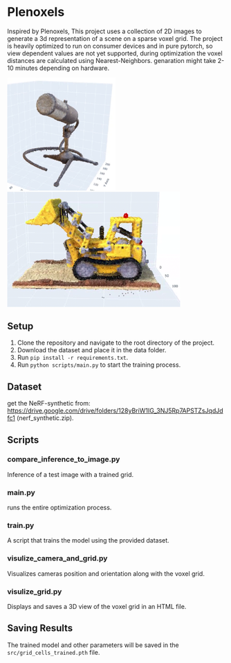 # Plenoxels

Inspired by Plenoxels, This project uses a collection of 2D images to generate a 3d representation of a scene on a sparse voxel grid. 
The project is heavily optimized to run on consumer devices and in pure pytorch, so view dependent values are not yet supported, during optimization the voxel distances are calculated using Nearest-Neighbors. genaration might take 2-10 minutes depending on hardware.

<img src="images/NVIDIA_Share_CPARLP1bdQ.png" width="250"> <img src="images/NVIDIA_Share_nPJ3TuIOQi.png" width="400"> 

## Setup

1. Clone the repository and navigate to the root directory of the project.
2. Download the dataset and place it in the data folder.
3. Run `pip install -r requirements.txt`.
4. Run `python scripts/main.py` to start the training process.

## Dataset
get the NeRF-synthetic from: https://drive.google.com/drive/folders/128yBriW1IG_3NJ5Rp7APSTZsJqdJdfc1 (nerf_synthetic.zip).

## Scripts

### compare_inference_to_image.py
Inference of a test image with a trained grid.

### main.py
 runs the entire optimization process.

### train.py
A script that trains the model using the provided dataset.

### visulize_camera_and_grid.py
Visualizes cameras position and orientation along with the voxel grid.

### visulize_grid.py
Displays and saves a 3D view of the voxel grid in an HTML file.


## Saving Results
The trained model and other parameters will be saved in the `src/grid_cells_trained.pth` file.
